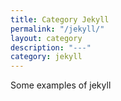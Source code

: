 ```yaml
---
title: Category Jekyll
permalink: "/jekyll/"
layout: category
description: "---"
category: jekyll
---
```


Some examples of jekyll
